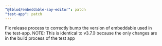 ```yaml
---
"@lblod/embeddable-say-editor": patch
"test-app": patch
---
```


Fix release process to correctly bump the version of embeddable used in the test-app.
NOTE: This is identical to v3.7.0 because the only changes are in the build process of the test app
